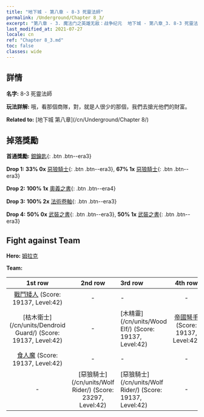 ```yaml
---
title: "地下城 - 第八章 - 8-3 死靈法師"
permalink: /Underground/Chapter 8_3/
excerpt: "第八章 - 3. 魔法门之英雄无敌：战争纪元  地下城 - 第八章_3. 8-3 死靈法師"
last_modified_at: 2021-07-27
locale: cn
ref: "Chapter 8_3.md"
toc: false
classes: wide
---
```


## 詳情

 **名字:** 8-3 死靈法師

 **玩法詳解:**       哦，看那個商隊，對，就是人很少的那個，我們去搶光他們的財富。

 **Related to:** [地下城 第八章](/cn/Underground/Chapter 8/)

## 掉落獎勵

 **首通獎勵:** [銀鑰匙](/cn/Items/con_693/){: .btn .btn--era3}

 **Drop 1:** **33% 0x** [惡狼騎士](/cn/Items/unt_218/){: .btn .btn--era3}, **67% 1x** [惡狼騎士](/cn/Items/unt_218/){: .btn .btn--era3}

 **Drop 2:** **100% 1x** [奧義之書](/cn/Items/mat_39/){: .btn .btn--era4}

 **Drop 3:** **100% 2x** [法術卷軸](/cn/Items/con_694/){: .btn .btn--era3}

 **Drop 4:** **50% 0x** [武裝之書](/cn/Items/mat_32/){: .btn .btn--era3}, **50% 1x** [武裝之書](/cn/Items/mat_32/){: .btn .btn--era3}


## Fight against Team
 **Hero:** [姆拉克](/cn/heroes/Mullich/)

 **Team:**


  | 1st row | 2nd row | 3rd row | 4th row |
  |:----:|:----:|:----|:----:|
  | [戰鬥矮人](/cn/units/Dwarf/) (Score: 19137, Level:42)  | - | - | - |
  | [枯木衛士](/cn/units/Dendroid Guard/) (Score: 19137, Level:42)  | - | [木精靈](/cn/units/Wood Elf/) (Score: 19137, Level:42)  | [帝國弩手](/cn/units/Marksman/) (Score: 19137, Level:42)  |
  | [食人魔](/cn/units/Ogre/) (Score: 19137, Level:42)  | - | - | - |
  | - | [惡狼騎士](/cn/units/Wolf Rider/) (Score: 23297, Level:42)  | [惡狼騎士](/cn/units/Wolf Rider/) (Score: 19137, Level:42)  | - |


